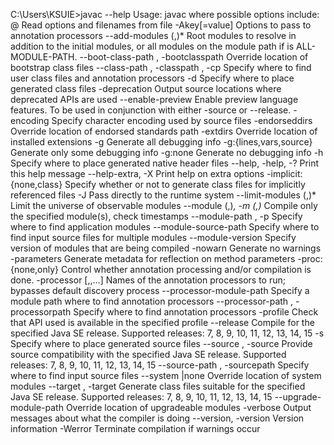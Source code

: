 C:\Users\KSUIE>javac --help
Usage: javac <options> <source files>
where possible options include:
  @<filename>                  Read options and filenames from file
  -Akey[=value]                Options to pass to annotation processors
  --add-modules <module>(,<module>)*
        Root modules to resolve in addition to the initial modules, or all modules
        on the module path if <module> is ALL-MODULE-PATH.
  --boot-class-path <path>, -bootclasspath <path>
        Override location of bootstrap class files
  --class-path <path>, -classpath <path>, -cp <path>
        Specify where to find user class files and annotation processors
  -d <directory>               Specify where to place generated class files
  -deprecation
        Output source locations where deprecated APIs are used
  --enable-preview
        Enable preview language features. To be used in conjunction with either -source or --release.
  -encoding <encoding>         Specify character encoding used by source files
  -endorseddirs <dirs>         Override location of endorsed standards path
  -extdirs <dirs>              Override location of installed extensions
  -g                           Generate all debugging info
  -g:{lines,vars,source}       Generate only some debugging info
  -g:none                      Generate no debugging info
  -h <directory>
        Specify where to place generated native header files
  --help, -help, -?            Print this help message
  --help-extra, -X             Print help on extra options
  -implicit:{none,class}
        Specify whether or not to generate class files for implicitly referenced files
  -J<flag>                     Pass <flag> directly to the runtime system
  --limit-modules <module>(,<module>)*
        Limit the universe of observable modules
  --module <module>(,<module>)*, -m <module>(,<module>)*
        Compile only the specified module(s), check timestamps
  --module-path <path>, -p <path>
        Specify where to find application modules
  --module-source-path <module-source-path>
        Specify where to find input source files for multiple modules
  --module-version <version>
        Specify version of modules that are being compiled
  -nowarn                      Generate no warnings
  -parameters
        Generate metadata for reflection on method parameters
  -proc:{none,only}
        Control whether annotation processing and/or compilation is done.
  -processor <class1>[,<class2>,<class3>...]
        Names of the annotation processors to run; bypasses default discovery process
  --processor-module-path <path>
        Specify a module path where to find annotation processors
  --processor-path <path>, -processorpath <path>
        Specify where to find annotation processors
  -profile <profile>
        Check that API used is available in the specified profile
  --release <release>
        Compile for the specified Java SE release. Supported releases: 7, 8, 9, 10, 11, 12, 13, 14, 15
  -s <directory>               Specify where to place generated source files
  --source <release>, -source <release>
        Provide source compatibility with the specified Java SE release. Supported releases: 7, 8, 9, 10, 11, 12, 13, 14, 15
  --source-path <path>, -sourcepath <path>
        Specify where to find input source files
  --system <jdk>|none          Override location of system modules
  --target <release>, -target <release>
        Generate class files suitable for the specified Java SE release. Supported releases: 7, 8, 9, 10, 11, 12, 13, 14, 15
  --upgrade-module-path <path>
        Override location of upgradeable modules
  -verbose                     Output messages about what the compiler is doing
  --version, -version          Version information
  -Werror                      Terminate compilation if warnings occur
